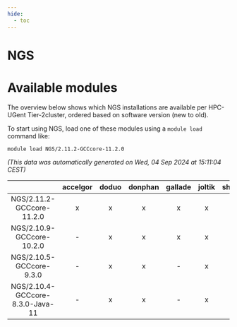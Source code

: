 ```yaml
---
hide:
  - toc
---
```


NGS
===

# Available modules


The overview below shows which NGS installations are available per HPC-UGent Tier-2cluster, ordered based on software version (new to old).

To start using NGS, load one of these modules using a `module load` command like:

```shell
module load NGS/2.11.2-GCCcore-11.2.0
```

*(This data was automatically generated on Wed, 04 Sep 2024 at 15:11:04 CEST)*  

| |accelgor|doduo|donphan|gallade|joltik|shinx|skitty|
| :---: | :---: | :---: | :---: | :---: | :---: | :---: | :---: |
|NGS/2.11.2-GCCcore-11.2.0|x|x|x|x|x|-|x|
|NGS/2.10.9-GCCcore-10.2.0|-|x|x|x|x|-|x|
|NGS/2.10.5-GCCcore-9.3.0|-|x|x|-|x|-|x|
|NGS/2.10.4-GCCcore-8.3.0-Java-11|-|x|x|-|x|-|x|
